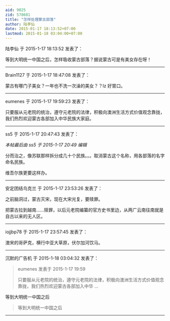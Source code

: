 ```yaml
---
aid: 9025
zid: 578681
title: "怎样处理蒙古部落"
author: 陆李仙
date: 2015-01-17 18:13:52+07:00
lastmod: 2015-01-18 03:04:00+07:00
---
```


陆李仙 于 2015-1-17 18:13:52 发表了：

等到大明统一中国之后，怎样吸收蒙古部落？据说蒙古可是有美女存在呀！

---

Brain1127 于 2015-1-17 18:47:08 发表了：

蒙古有哪门子美女？一年也不洗一次澡的美女？？lz 好胃口。

---

eumenes 于 2015-1-17 19:59:23 发表了：

只要服从元老院的统治，遵守元老院的法律，积极向澳洲生活方式价值观念靠拢，我们热烈欢迎蒙古各部加入中华民族大家庭。

---

ss5 于 2015-1-17 20:47:43 发表了：

_本帖最后由 ss5 于 2015-1-17 20:49 编辑_

分而治之，像苏联那样拆分成几十个民族。。。取消蒙古这个名称，用各部落的名字命名民族。

维吾尔族更要这样办。

---

安定团结鸟克兰 于 2015-1-17 23:53:26 发表了：

之前脑洞过，蒙古灭宋，现在大宋光复，要赎罪。

把蒙古拉到越南……赎罪，以后元老院编纂的官方史书里边，从两广云南往南就是自古以来的无人区。

---

iojjbp78 于 2015-1-17 23:57:45 发表了：

澳宋的哥萨克，横行中亚大草原，伏尔加河饮马。

---

沉默的广告机 于 2015-1-18 03:04:32 发表了：

> eumenes 发表于 2015-1-17 19:59
>
> 只要服从元老院的统治，遵守元老院的法律，积极向澳洲生活方式价值观念靠拢，我们热烈欢迎蒙古各部加入中华 ...

等到大明统一中国之后

> 等到大明统一中国之后

---
